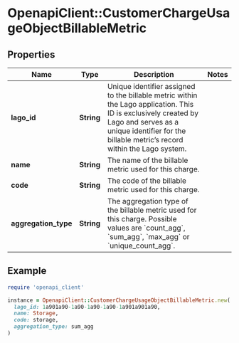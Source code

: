 # OpenapiClient::CustomerChargeUsageObjectBillableMetric

## Properties

| Name | Type | Description | Notes |
| ---- | ---- | ----------- | ----- |
| **lago_id** | **String** | Unique identifier assigned to the billable metric within the Lago application. This ID is exclusively created by Lago and serves as a unique identifier for the billable metric’s record within the Lago system. |  |
| **name** | **String** | The name of the billable metric used for this charge. |  |
| **code** | **String** | The code of the billable metric used for this charge. |  |
| **aggregation_type** | **String** | The aggregation type of the billable metric used for this charge. Possible values are &#x60;count_agg&#x60;, &#x60;sum_agg&#x60;, &#x60;max_agg&#x60; or &#x60;unique_count_agg&#x60;. |  |

## Example

```ruby
require 'openapi_client'

instance = OpenapiClient::CustomerChargeUsageObjectBillableMetric.new(
  lago_id: 1a901a90-1a90-1a90-1a90-1a901a901a90,
  name: Storage,
  code: storage,
  aggregation_type: sum_agg
)
```

